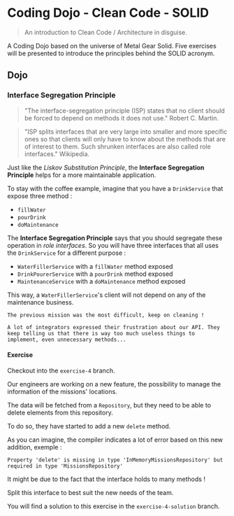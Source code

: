 # Coding Dojo - Clean Code - SOLID

> An introduction to Clean Code / Architecture in disguise.

A Coding Dojo based on the universe of Metal Gear Solid. Five exercises will be presented to introduce the principles behind the SOLID acronym.

## Dojo

### Interface Segregation Principle

> "The interface-segregation principle (ISP) states that no client should be forced to depend on methods it does not use." Robert C. Martin.

> "ISP splits interfaces that are very large into smaller and more specific ones so that clients will only have to know about the methods that are of interest to them. Such shrunken interfaces are also called role interfaces." Wikipedia.

Just like the *Liskov Substitution Principle*, the **Interface Segregation Principle** helps for a more maintainable application.

To stay with the coffee example, imagine that you have a `DrinkService` that expose three method : 

- `fillWater`
- `pourDrink`
- `doMaintenance`

The **Interface Segregation Principle** says that you should segregate these operation in *role interfaces*. So you will have three interfaces that all uses the `DrinkService` for a different purpose :

- `WaterFillerService` with a `fillWater` method exposed
- `DrinkPourerService` with a `pourDrink` method exposed
- `MaintenanceService` with a `doMaintenance` method exposed

This way, a `WaterFillerService`'s client will not depend on any of the maintenance business.

```
The previous mission was the most difficult, keep on cleaning !

A lot of integrators expressed their frustration about our API. They keep telling us that there is way too much useless things to implement, even unnecessary methods...
```

#### Exercise 

Checkout into the `exercise-4` branch.

Our engineers are working on a new feature, the possibility to manage the information of the missions' locations.

The data will be fetched from a `Repository`, but they need to be able to delete elements from this repository.

To do so, they have started to add a new `delete` method.

As you can imagine, the compiler indicates a lot of error based on this new addition, exemple :

```
Property 'delete' is missing in type 'InMemoryMissionsRepository' but required in type 'MissionsRepository'
```

It might be due to the fact that the interface holds to many methods !

Split this interface to best suit the new needs of the team.

You will find a solution to this exercise in the `exercise-4-solution` branch.
